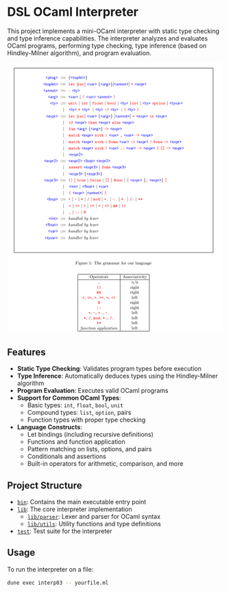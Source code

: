 # DSL OCaml Interpreter

This project implements a mini-OCaml interpreter with static type checking and type inference capabilities. The interpreter analyzes and evaluates OCaml programs, performing type checking, type inference (based on Hindley-Milner algorithm), and program evaluation.

![alt text](image.png)

## Features

- **Static Type Checking**: Validates program types before execution
- **Type Inference**: Automatically deduces types using the Hindley-Milner algorithm
- **Program Evaluation**: Executes valid OCaml programs
- **Support for Common OCaml Types**:
  - Basic types: `int`, `float`, `bool`, `unit`
  - Compound types: `list`, `option`, pairs
  - Function types with proper type checking
- **Language Constructs**:
  - Let bindings (including recursive definitions)
  - Functions and function application
  - Pattern matching on lists, options, and pairs
  - Conditionals and assertions
  - Built-in operators for arithmetic, comparison, and more

## Project Structure

- [`bin`](bin): Contains the main executable entry point
- [`lib`](lib): The core interpreter implementation
  - [`lib/parser`](lib/parser): Lexer and parser for OCaml syntax
  - [`lib/utils`](lib/utils): Utility functions and type definitions
- [`test`](test): Test suite for the interpreter

## Usage

To run the interpreter on a file:

```bash
dune exec interp03 -- yourfile.ml